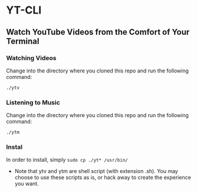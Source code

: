# YT-CLI
## Watch YouTube Videos from the Comfort of Your Terminal

### Watching Videos

Change into the directory where you cloned this repo and run the following command:

`./ytv`

### Listening to Music

Change into the directory where you cloned this repo and run the following command:

`./ytm`

### Instal

In order to install, simply `sudo cp ./yt* /usr/bin/`

- Note that ytv and ytm are shell script (with extension .sh). You may choose to use these scripts as is, or hack away to create the experience you want.
